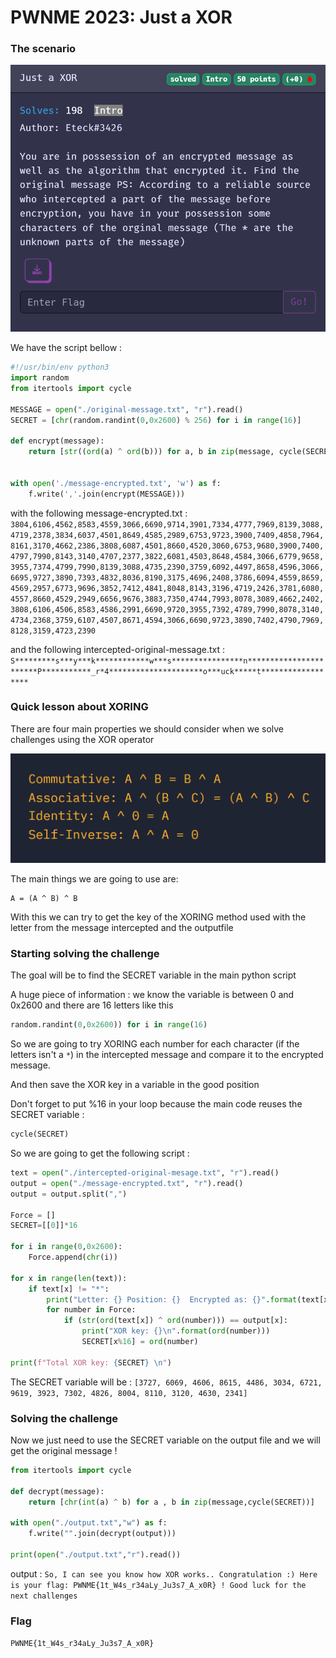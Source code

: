 # PWNME 2023: Just a XOR

### The scenario

![chall.png](image/challenge.png)

We have the script bellow : 

```python
#!/usr/bin/env python3
import random
from itertools import cycle

MESSAGE = open("./original-message.txt", "r").read()
SECRET = [chr(random.randint(0,0x2600) % 256) for i in range(16)]

def encrypt(message):
    return [str((ord(a) ^ ord(b))) for a, b in zip(message, cycle(SECRET))]


with open('./message-encrypted.txt', 'w') as f:
    f.write(','.join(encrypt(MESSAGE)))
```

with the following message-encrypted.txt : `3804,6106,4562,8583,4559,3066,6690,9714,3901,7334,4777,7969,8139,3088,4719,2378,3834,6037,4501,8649,4585,2989,6753,9723,3900,7409,4858,7964,8161,3170,4662,2386,3808,6087,4501,8660,4520,3060,6753,9680,3900,7400,4797,7990,8143,3140,4707,2377,3822,6081,4503,8648,4584,3066,6779,9658,3955,7374,4799,7990,8139,3088,4735,2390,3759,6092,4497,8658,4596,3066,6695,9727,3890,7393,4832,8036,8190,3175,4696,2408,3786,6094,4559,8659,4569,2957,6773,9696,3852,7412,4841,8048,8143,3196,4719,2426,3781,6080,4557,8660,4529,2949,6656,9676,3883,7350,4744,7993,8078,3089,4662,2402,3808,6106,4506,8583,4586,2991,6690,9720,3955,7392,4789,7990,8078,3140,4734,2368,3759,6107,4507,8671,4594,3066,6690,9723,3890,7402,4790,7969,8128,3159,4723,2390`

and the following intercepted-original-message.txt : `S*********s***y***k************w***s****************n***********************P***********_r*4*********************o***uck*****t******************`

### Quick lesson about XORING

There are four main properties we should consider when we solve challenges using the XOR operator

![XOR.png](image/XOR.png)

The main things we are going to use are:

```
A = (A ^ B) ^ B 
```

With this we can try to get the key of the XORING method used with the letter from the message intercepted and the outputfile

### Starting solving the challenge

The goal will be to find the SECRET variable in the main python script

A huge piece of information : we know the variable is between 0 and 0x2600 and there are 16 letters like this

```python
random.randint(0,0x2600)) for i in range(16)
```

So we are going to try XORING each number for each character (if the letters isn't a `*`) in the intercepted message and compare it to the encrypted message.

And then save the XOR key in a variable in the good position

Don't forget to put %16 in your loop because the main code reuses the SECRET variable :

```python
cycle(SECRET)
```

So we are going to get the following script :

```python
text = open("./intercepted-original-mesage.txt", "r").read()
output = open("./message-encrypted.txt", "r").read()
output = output.split(",")

Force = []
SECRET=[[0]]*16

for i in range(0,0x2600):
    Force.append(chr(i))

for x in range(len(text)):
    if text[x] != "*":
        print("Letter: {} Position: {}  Encrypted as: {}".format(text[x],x%16,output[x]))
        for number in Force:
            if (str(ord(text[x]) ^ ord(number))) == output[x]:
                print("XOR key: {}\n".format(ord(number)))
                SECRET[x%16] = ord(number)

print(f"Total XOR key: {SECRET} \n")
```

The SECRET variable will be : ``[3727, 6069, 4606, 8615, 4486, 3034, 6721, 9619, 3923, 7302, 4826, 8004, 8110, 3120, 4630, 2341]``

### Solving the challenge

Now we just need to use the SECRET variable on the output file and we will get the original message !

```python
from itertools import cycle

def decrypt(message):
    return [chr(int(a) ^ b) for a , b in zip(message,cycle(SECRET))]

with open("./output.txt","w") as f:
    f.write("".join(decrypt(output)))

print(open("./output.txt","r").read())
```

output : `So, I can see you know how XOR works.. Congratulation :) Here is your flag: PWNME{1t_W4s_r34aLy_Ju3s7_A_x0R} ! Good luck for the next challenges`

### Flag

`PWNME{1t_W4s_r34aLy_Ju3s7_A_x0R}`